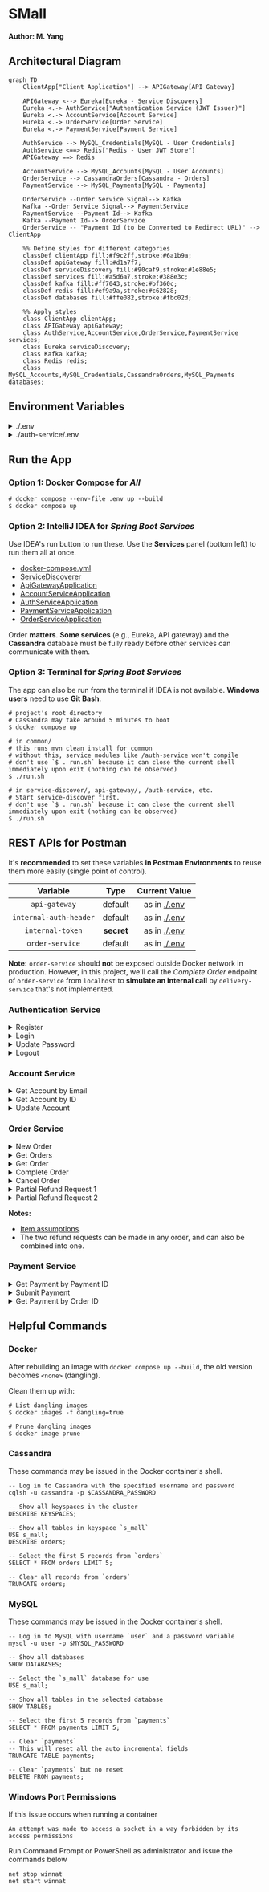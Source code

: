 # SMall
**Author: M. Yang**

## Architectural Diagram

```mermaid
graph TD
    ClientApp["Client Application"] --> APIGateway[API Gateway]
    
    APIGateway <--> Eureka[Eureka - Service Discovery]
    Eureka <.-> AuthService["Authentication Service (JWT Issuer)"]
    Eureka <.-> AccountService[Account Service]
    Eureka <.-> OrderService[Order Service]
    Eureka <.-> PaymentService[Payment Service]

    AuthService --> MySQL_Credentials[MySQL - User Credentials]
    AuthService <==> Redis["Redis - User JWT Store"]
    APIGateway ==> Redis
    
    AccountService --> MySQL_Accounts[MySQL - User Accounts]
    OrderService --> CassandraOrders[Cassandra - Orders]
    PaymentService --> MySQL_Payments[MySQL - Payments]
    
    OrderService --Order Service Signal--> Kafka
    Kafka --Order Service Signal--> PaymentService
    PaymentService --Payment Id--> Kafka
    Kafka --Payment Id--> OrderService
    OrderService -- "Payment Id (to be Converted to Redirect URL)" --> ClientApp
    
    %% Define styles for different categories
    classDef clientApp fill:#f9c2ff,stroke:#6a1b9a;
    classDef apiGateway fill:#d1a7f7;
    classDef serviceDiscovery fill:#90caf9,stroke:#1e88e5;
    classDef services fill:#a5d6a7,stroke:#388e3c;
    classDef kafka fill:#ff7043,stroke:#bf360c;
    classDef redis fill:#ef9a9a,stroke:#c62828;
    classDef databases fill:#ffe082,stroke:#fbc02d;
    
    %% Apply styles
    class ClientApp clientApp;
    class APIGateway apiGateway;
    class AuthService,AccountService,OrderService,PaymentService services;
    class Eureka serviceDiscovery;
    class Kafka kafka;
    class Redis redis;
    class MySQL_Accounts,MySQL_Credentials,CassandraOrders,MySQL_Payments databases;
```

## Environment Variables
<details>
<summary>./.env</summary>

```
API_GATEWAY_PORT=
AUTH_SERVICE_PORT=
ACCOUNT_SERVICE_PORT=
ORDER_SERVICE_PORT=
PAYMENT_SERVICE_PORT=

EUREKA_PORT=8761

MYSQL_USER=
MYSQL_PWD=
MYSQL_PORT=
MYSQL_DB=s_mall

JWT_SECRET=must-be-a-Base64-encoded-secret

INTERNAL_AUTH_TOKEN=jwt-recommended
INTERNAL_AUTH_HEADER=

REDIS_PORT=6379
REDIS_PWD=

CASSANDRA_PORT=9042
CASSANDRA_USER=cassandra
CASSANDRA_PWD=
CASSANDRA_KEYSPACE=s_mall

ZOOKEEPER_PORT=2181

KAFKA_EXTERNAL_PORT=9092
KAFKA_INTERNAL_PORT=29092
KAFKA_CONSUMER_GROUP=order-payment-group
```
</details>

<details>
<summary>./auth-service/.env</summary>

```
JWT_EXP_MS=
```
</details>

## Run the App
### Option 1: Docker Compose for *All*
```shell
# docker compose --env-file .env up --build
$ docker compose up
```

### Option 2: IntelliJ IDEA for *Spring Boot Services*
Use IDEA's run button to run these. Use the **Services** panel (bottom left) to run them all at once.
- [docker-compose.yml](docker-compose.yml)
- [ServiceDiscoverer](service-discoverer/src/main/java/com/small/backend/servicediscoverer/ServiceDiscovererApplication.java)
- [ApiGatewayApplication](api-gateway/src/main/java/com/small/backend/apigateway/ApiGatewayApplication.java)
- [AccountServiceApplication](account-service/src/main/java/com/small/backend/accountservice/AccountServiceApplication.java)
- [AuthServiceApplication](auth-service/src/main/java/com/small/backend/authservice/AuthServiceApplication.java)
- [PaymentServiceApplication](payment-service/src/main/java/com/small/backend/paymentservice/PaymentServiceApplication.java)
- [OrderServiceApplication](order-service/src/main/java/com/small/backend/orderservice/OrderServiceApplication.java)

Order **matters**.
**Some services** (e.g., Eureka, API gateway) and the **Cassandra** database must be fully ready before other services can communicate with them.

### Option 3: Terminal for *Spring Boot Services*
The app can also be run from the terminal if IDEA is not available. **Windows users** need to use **Git Bash**.
```shell
# project's root directory
# Cassandra may take around 5 minutes to boot
$ docker compose up
```

```shell
# in common/
# this runs mvn clean install for common
# without this, service modules like /auth-service won't compile
# don't use `$ . run.sh` because it can close the current shell immediately upon exit (nothing can be observed)
$ ./run.sh
```

```shell
# in service-discover/, api-gateway/, /auth-service, etc.
# Start service-discover first.
# don't use `$ . run.sh` because it can close the current shell immediately upon exit (nothing can be observed)
$ ./run.sh
```

## REST APIs for Postman

It's **recommended** to set these variables **in Postman Environments** to reuse them more easily (single point of control).

|        Variable        |    Type    |               Current Value               |
|:----------------------:|:----------:|:-----------------------------------------:|
|     `api-gateway`      |  default   |  as in [./.env](#environment-variables)   |
| `internal-auth-header` |  default   |  as in [./.env](#environment-variables)   |
|    `internal-token`    | **secret** |  as in [./.env](#environment-variables)   |
|    `order-service`     |  default   |  as in [./.env](#environment-variables)   |

**Note:** `order-service` should **not** be exposed outside Docker network in production. However, in this project,
we'll call the _Complete Order_ endpoint of `order-service` from `localhost` to **simulate an internal call** by
`delivery-service` that's not implemented.



### Authentication Service
<details>
<summary>Register</summary>

```http request
# No Auth
POST {{api-gateway}}/api/v1/auth/register
```
```json5
// Example Request Body
{
    "email": "barry@allen.com",
    "username": "flash",
    "password": "speedforce99",
    "shippingAddress": "300 Central City Blvd.",
    "billingAddress": "301 Lightning Dr."
}
```
</details>

<details>
<summary>Login</summary>

```http request
# No Auth
POST {{api-gateway}}/api/v1/auth/login
```
```json5
// Example Request Body
{
  "email": "barry@allen.com",
  "password": "speedforce99"
}
```
</details>

<details>
<summary>Update Password</summary>

```http request
# Authorization: Bearer <JWT-Generated-by-Login>
PUT {{api_gateway}}/api/v1/auth/password
```
```json5
// Example Request Body
{
  "newPassword": "speedforce99!"
}
```
</details>

<details>
<summary>Logout</summary>

```http request
# Authorization: Bearer <JWT-Generated-by-Login>
POST {{api_gateway}}/api/v1/auth/logout
```
</details>



### Account Service

<details>
<summary>Get Account by Email</summary>

```http request
# Authorization: Bearer <JWT-Generated-by-Login>
GET {{api_gateway}}/api/v1/accounts/email/barry@allen.com
```
</details>

<details>
<summary>Get Account by ID</summary>

```http request
# Authorization: Bearer <JWT-Generated-by-Login>
GET {{api_gateway}}/api/v1/accounts/4c1f697b-95c5-4921-a639-3d718ed1aa3b
```
</details>

<details>
<summary>Update Account</summary>

```http request
# Authorization: Bearer <JWT-Generated-by-Login>
PUT {{api_gateway}}/api/v1/accounts/4c1f697b-95c5-4921-a639-3d718ed1aa3b
```
```json5
// Example Request Body
{
  "username": "flash",
  "shippingAddress": "600 Velocity Ln.",
  "billingAddress": "610 Speedster Ave."
}
```
</details>



### Order Service
<details>
<summary>New Order</summary>

A payment is created along with the new order. The payment service returns the payment ID to the order service, and it
forwards the payment ID to the (assumed) frontend, which creates a **redirect** URL with it.

```http request
# Authorization: Bearer <JWT-Generated-by-Login>
POST {{api_gateway}}/api/v1/orders
```
```json5
// Example Request Body
{
  "shippingAddress": "123 Main Street, Springfield, IL 62704",
  "items": [
    {
      "itemId": "d3b07384-d9a0-4f5f-a4a2-e3c0cfdba6e1",
      "itemName": "Wireless Mouse",
      "quantity": 2,
      "unitPrice": 19.99,
      "merchantId": "7f9c7e42-f3e5-4e60-9eb6-3df9b17dd3a3"
    },
    {
      "itemId": "9b74c989-6c5d-49c3-9c12-841f4d7f189e",
      "itemName": "Mechanical Keyboard",
      "quantity": 1,
      "unitPrice": 89.50,
      "merchantId": "ae2c7b66-4a1a-4b59-b690-ecc8043fd7f5"
    },
    {
      "itemId": "f8d0f8bd-1d61-4e37-b2f5-f601af179527",
      "itemName": "Laptop Stand",
      "quantity": 3,
      "unitPrice": 29.99,
      "merchantId": "03d89e8d-f77e-4602-b9c6-49084f16e888"
    }
  ]
}
```
</details>

<details>
<summary>Get Orders</summary>

```http request
# Authorization: Bearer <JWT-Generated-by-Login>
GET {{api_gateway}}/api/v1/orders
```
</details>

<details>
<summary>Get Order</summary>

```http request
# Authorization: Bearer <JWT-Generated-by-Login>
GET {{api_gateway}}/api/v1/orders/4bdab092-0d6a-4242-aa8a-f0cd32fe5d38
```
</details>

<details>
<summary>Complete Order</summary>

A call from `localhost` to **simulate** internal REST API call by `delivery-service` that's not implemented.

Pay attention to the special HTTP **header** `{{internal-auth-header}}` and the **base URL** `{{order-service}}`.

```http request
# {{internal-auth-header}}: {{internal-token}}
# No bearer token needed (internal communication).
POST {{order-service}}/orders/4bdab092-0d6a-4242-aa8a-f0cd32fe5d38/complete?userEmail=barry@allen.com
```
</details>

<details>
<summary>Cancel Order</summary>

```http request
# Authorization: Bearer <JWT-Generated-by-Login>
POST {{api_gateway}}/api/v1/orders/e91fdbb6-86dc-47ee-a7ed-b09d9cdd6dd5/cancel
```
</details>

<details>
<summary>Partial Refund Request 1</summary>

```http request
# Authorization: Bearer <JWT-Generated-by-Login>
POST {{api_gateway}}/api/v1/orders/4bdab092-0d6a-4242-aa8a-f0cd32fe5d38/refund
```
```json5
// Example Request Body
{
  "items": {
    "d3b07384-d9a0-4f5f-a4a2-e3c0cfdba6e1": 2,
    "f8d0f8bd-1d61-4e37-b2f5-f601af179527": 3
  }
}
```
</details>

<details>
<summary>Partial Refund Request 2</summary>

```http request
# Authorization: Bearer <JWT-Generated-by-Login>
POST {{api_gateway}}/api/v1/orders/4bdab092-0d6a-4242-aa8a-f0cd32fe5d38/refund
```
```json5
// Example Request Body
{
  "items": {
    "9b74c989-6c5d-49c3-9c12-841f4d7f189e": 1
  }
}
```
</details>

**Notes:**
- [Item assumptions](https://github.com/EricYoung37/sMall/issues/9).
- The two refund requests can be made in any order, and can also be combined into one.


### Payment Service
<details>
<summary>Get Payment by Payment ID</summary>

This will be a **redirect** request made by the (assumed) frontend using the payment ID returned from order creation.
The redirect page of the frontend will display a button that calls the _Submit Payment_ endpoint.

```http request
# Authorization: Bearer <JWT-Generated-by-Login>
GET {{api_gateway}}/api/v1/payments/42bb7c3a-194c-4e44-81ca-713d92fe1a74
```
</details>

<details>
<summary>Submit Payment</summary>

```http request
# Authorization: Bearer <JWT-Generated-by-Login>
POST {{api_gateway}}/api/v1/payments/24d4ee69-db2c-43e5-97c4-b3321b479e05/submit
```
```json5
// Example Request Body
{
  "paymentMethod": "PAYPAL"
}
```
</details>

<details>
<summary>Get Payment by Order ID</summary>

For regular payment review.

```http request
# Authorization: Bearer <JWT-Generated-by-Login>
GET {{api_gateway}}/api/v1/payments?orderId=4bdab092-0d6a-4242-aa8a-f0cd32fe5d38
```
</details>



## Helpful Commands

### Docker

After rebuilding an image with `docker compose up --build`, the old version becomes `<none>` (dangling).

Clean them up with:
```shell
# List dangling images
$ docker images -f dangling=true

# Prune dangling images
$ docker image prune
```

### Cassandra

These commands may be issued in the Docker container's shell.

```
-- Log in to Cassandra with the specified username and password
cqlsh -u cassandra -p $CASSANDRA_PASSWORD

-- Show all keyspaces in the cluster
DESCRIBE KEYSPACES;

-- Show all tables in keyspace `s_mall`
USE s_mall;
DESCRIBE orders;

-- Select the first 5 records from `orders`
SELECT * FROM orders LIMIT 5;

-- Clear all records from `orders`
TRUNCATE orders;
```

### MySQL

These commands may be issued in the Docker container's shell.

```
-- Log in to MySQL with username `user` and a password variable
mysql -u user -p $MYSQL_PASSWORD

-- Show all databases
SHOW DATABASES;

-- Select the `s_mall` database for use
USE s_mall;

-- Show all tables in the selected database
SHOW TABLES;

-- Select the first 5 records from `payments`
SELECT * FROM payments LIMIT 5;

-- Clear `payments`
-- This will reset all the auto incremental fields
TRUNCATE TABLE payments;

-- Clear `payments` but no reset
DELETE FROM payments;
```

### Windows Port Permissions
If this issue occurs when running a container
```
An attempt was made to access a socket in a way forbidden by its access permissions
```

Run Command Prompt or PowerShell as administrator and issue the commands below
```
net stop winnat
net start winnat
```